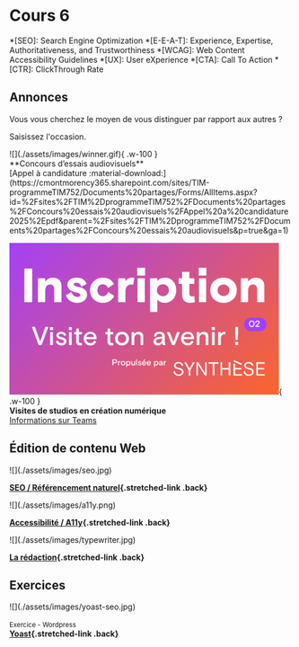 # Cours 6

*[SEO]: Search Engine Optimization
*[E-E-A-T]: Experience, Expertise, Authoritativeness, and Trustworthiness
*[WCAG]: Web Content Accessibility Guidelines
*[UX]: User eXperience
*[CTA]: Call To Action
*[CTR]: ClickThrough Rate

## Annonces

Vous vous cherchez le moyen de vous distinguer par rapport aux autres ?

Saisissez l'occasion.

<div class="grid" markdown>
![](./assets/images/winner.gif){ .w-100 }<br>
**Concours d’essais audiovisuels**<br>
[Appel à candidature :material-download:](https://cmontmorency365.sharepoint.com/sites/TIM-programmeTIM752/Documents%20partages/Forms/AllItems.aspx?id=%2Fsites%2FTIM%2DprogrammeTIM752%2FDocuments%20partages%2FConcours%20essais%20audiovisuels%2FAppel%20a%20candidature2025%2Epdf&parent=%2Fsites%2FTIM%2DprogrammeTIM752%2FDocuments%20partages%2FConcours%20essais%20audiovisuels&p=true&ga=1)

![](./assets/images/synthese-inscription.png){ .w-100 }<br>
**Visites de studios en création numérique**<br>
[Informations sur Teams](https://teams.microsoft.com/l/message/19:0df14bbe83b542679a319fb4fa0dcea8@thread.tacv2/1740517437871?tenantId=ffa995c7-10de-4ec8-95db-28ed0576455d&groupId=924057af-2255-4c2a-8ce7-f0a1809ad4a4&parentMessageId=1740517437871&teamName=TIM%20-%20Programme%20TIM&channelName=General&createdTime=1740517437871)
</div>

## Édition de contenu Web

<div class="grid grid-1-2" markdown>
  ![](./assets/images/seo.jpg)

  **[SEO / Référencement naturel](./seo.md){.stretched-link .back}**
</div>

<div class="grid grid-1-2" markdown>
  ![](./assets/images/a11y.png)

  **[Accessibilité / A11y](./a11y.md){.stretched-link .back}**
</div>

<div class="grid grid-1-2" markdown>
  ![](./assets/images/typewriter.jpg)

  **[La rédaction](./redaction.md){.stretched-link .back}**
</div>

## Exercices

<div class="grid grid-1-2" markdown>
  ![](./assets/images/yoast-seo.jpg)

  <small>Exercice - Wordpress</small><br>
  **[Yoast](./exercices/wp-yoast.md){.stretched-link .back}**
</div>